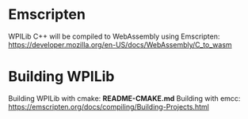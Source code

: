 # Emscripten

WPILib C++ will be compiled to WebAssembly using Emscripten: https://developer.mozilla.org/en-US/docs/WebAssembly/C_to_wasm

# Building WPILib

Building WPILib with cmake: **README-CMAKE.md**
Building with emcc: https://emscripten.org/docs/compiling/Building-Projects.html